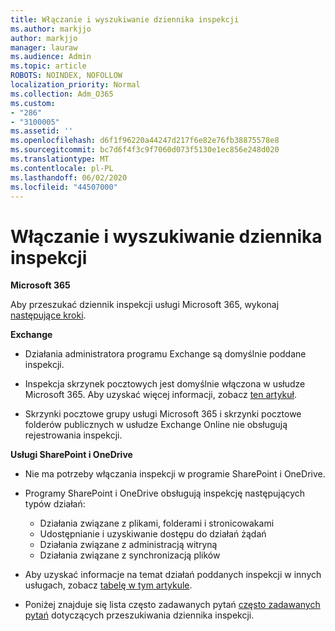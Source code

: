 ```yaml
---
title: Włączanie i wyszukiwanie dziennika inspekcji
ms.author: markjjo
author: markjjo
manager: lauraw
ms.audience: Admin
ms.topic: article
ROBOTS: NOINDEX, NOFOLLOW
localization_priority: Normal
ms.collection: Adm_O365
ms.custom:
- "286"
- "3100005"
ms.assetid: ''
ms.openlocfilehash: d6f1f96220a44247d217f6e82e76fb38875578e8
ms.sourcegitcommit: bc7d6f4f3c9f7060d073f5130e1ec856e248d020
ms.translationtype: MT
ms.contentlocale: pl-PL
ms.lasthandoff: 06/02/2020
ms.locfileid: "44507000"
---
```

# <a name="enable-and-search-the-audit-log"></a>Włączanie i wyszukiwanie dziennika inspekcji

**Microsoft 365**

Aby przeszukać dziennik inspekcji usługi Microsoft 365, wykonaj [następujące kroki](https://docs.microsoft.com/microsoft-365/compliance/search-the-audit-log-in-security-and-compliance#search-the-audit-log).

**Exchange**

- Działania administratora programu Exchange są domyślnie poddane inspekcji.

- Inspekcja skrzynek pocztowych jest domyślnie włączona w usłudze Microsoft 365. Aby uzyskać więcej informacji, zobacz [ten artykuł](https://docs.microsoft.com/microsoft-365/compliance/enable-mailbox-auditing).

- Skrzynki pocztowe grupy usługi Microsoft 365 i skrzynki pocztowe folderów publicznych w usłudze Exchange Online nie obsługują rejestrowania inspekcji.

**Usługi SharePoint i OneDrive**

- Nie ma potrzeby włączania inspekcji w programie SharePoint i OneDrive.

- Programy SharePoint i OneDrive obsługują inspekcję następujących typów działań:

    - Działania związane z plikami, folderami i stronicowakami
    - Udostępnianie i uzyskiwanie dostępu do działań żądań
    - Działania związane z administracją witryną
    - Działania związane z synchronizacją plików

- Aby uzyskać informacje na temat działań poddanych inspekcji w innych usługach, zobacz [tabelę w tym artykule](https://docs.microsoft.com/microsoft-365/compliance/search-the-audit-log-in-security-and-compliance#audited-activities).

- Poniżej znajduje się lista często zadawanych pytań [często zadawanych pytań](https://docs.microsoft.com/microsoft-365/compliance/search-the-audit-log-in-security-and-compliance#frequently-asked-questions) dotyczących przeszukiwania dziennika inspekcji.
